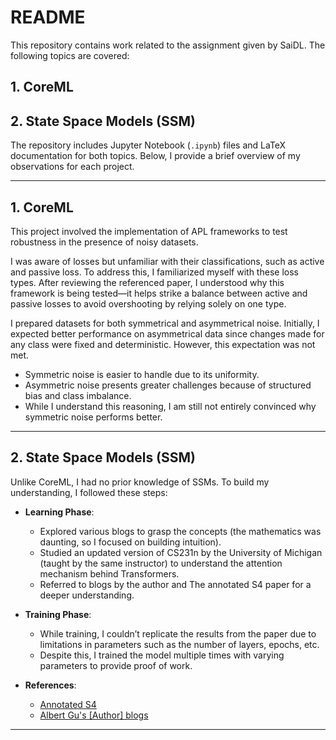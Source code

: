 # README

This repository contains work related to the assignment given by SaiDL. The following topics are covered:

## 1. CoreML  
## 2. State Space Models (SSM)  

The repository includes Jupyter Notebook (`.ipynb`) files and LaTeX documentation for both topics. Below, I provide a brief overview of my observations for each project.

---

## **1. CoreML**

This project involved the implementation of APL frameworks to test robustness in the presence of noisy datasets.  

  I was aware of losses but unfamiliar with their classifications, such as active and passive loss. To address this, I familiarized myself with these loss types. After reviewing the referenced paper, I understood why this framework is being tested—it helps strike a balance between active and passive losses to avoid overshooting by relying solely on one type.

  I prepared datasets for both symmetrical and asymmetrical noise. Initially, I expected better performance on asymmetrical data since changes made for any class were fixed and deterministic. However, this expectation was not met.  
  - Symmetric noise is easier to handle due to its uniformity.
  - Asymmetric noise presents greater challenges because of structured bias and class imbalance.
  - While I understand this reasoning, I am still not entirely convinced why symmetric noise performs better.

---

## **2. State Space Models (SSM)**

Unlike CoreML, I had no prior knowledge of SSMs. To build my understanding, I followed these steps:

- **Learning Phase**:
  - Explored various blogs to grasp the concepts (the mathematics was daunting, so I focused on building intuition).
  - Studied an updated version of CS231n by the University of Michigan (taught by the same instructor) to understand the attention mechanism behind Transformers.
  - Referred to blogs by the author and The annotated S4 paper for a deeper understanding.
 
- **Training Phase**:
  - While training, I couldn’t replicate the results from the paper due to limitations in parameters such as the number of layers, epochs, etc.
  - Despite this, I trained the model multiple times with varying parameters to provide proof of work.

- **References**:
  - [Annotated S4](https://srush.github.io/annotated-s4/)
  - [Albert Gu's [Author] blogs](https://hazyresearch.stanford.edu/blog/2022-01-14-s4-1)

---

